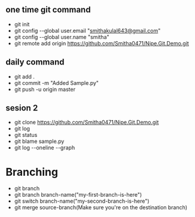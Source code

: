 ## one time git command
- git init
- git config --global user.email "smithakulal643@gmail.com"
- git config --global user.name "smitha"
- git remote add origin https://github.com/Smitha0471/Nipe.Git.Demo.git

## daily command
- git add .
- git commit -m "Added Sample.py"
- git push -u origin master

## sesion 2 
- git clone https://github.com/Smitha0471/Nipe.Git.Demo.git
- git log
- git status
- git blame sample.py
- git log --oneline --graph

# Branching
- git branch 
- git branch branch-name("my-first-branch-is-here")
- git switch branch-name("my-second-branch-is-here")
- git merge source-branch(Make sure you're on the destination branch)
